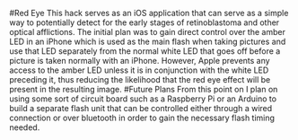 #Red Eye
This hack serves as an iOS application that can serve as a simple way to potentially detect for the early stages of retinoblastoma and other optical afflictions. 
The initial plan was to gain direct control over the amber LED in an iPhone which is used as the main flash when taking pictures and use that LED separately from the normal white LED that goes off before a picture is taken normally with an iPhone.
However, Apple prevents any access to the amber LED unless it is in conjunction with the white LED preceding it, thus reducing the likelihood that the red eye effect will be present in the resulting image. 
#Future Plans
From this point on I plan on using some sort of circuit board such as a Raspberry Pi or an Arduino to build a separate flash unit that can be controlled either through a wired connection or over bluetooth in order to gain the necessary flash timing needed.
